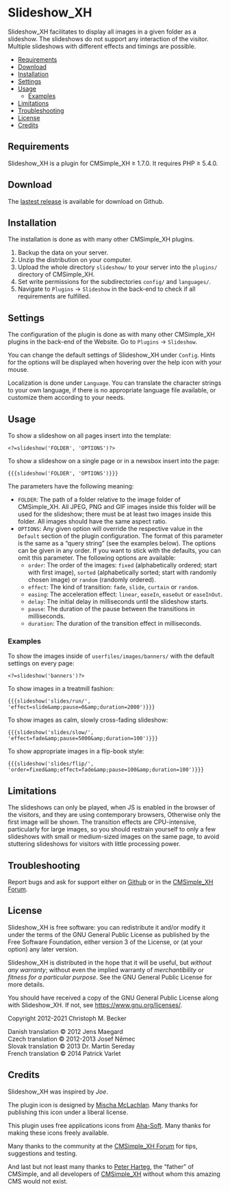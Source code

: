 # Slideshow\_XH

Slideshow\_XH facilitates to display all images
in a given folder as a slideshow.
The slideshows do not support any interaction of the visitor.
Multiple slideshows with different effects and timings are possible.

- [Requirements](#requirements)
- [Download](#download)
- [Installation](#installation)
- [Settings](#settings)
- [Usage](#usage)
  - [Examples](#examples)
- [Limitations](#limitations)
- [Troubleshooting](#troubleshooting)
- [License](#license)
- [Credits](#credits)

## Requirements

Slideshow\_XH is a plugin for CMSimple\_XH ≥ 1.7.0.
It requires PHP ≥ 5.4.0.

## Download

The [lastest release](https://github.com/cmb69/slideshow_xh/releases/latest)
is available for download on Github.

## Installation

The installation is done as with many other CMSimple\_XH plugins.

1. Backup the data on your server.
1. Unzip the distribution on your computer.
1. Upload the whole directory `slideshow/` to your server
   into the `plugins/` directory of CMSimple\_XH.
1. Set write permissions for the subdirectories
   `config/` and `languages/`.
1. Navigate to `Plugins` → `Slideshow` in the back-end
   to check if all requirements are fulfilled.

## Settings

The configuration of the plugin is done as with many other CMSimple\_XH
plugins in the back-end of the Website.
Go to `Plugins` → `Slideshow`.

You can change the default settings of Slideshow\_XH under `Config`.
Hints for the options will be displayed
when hovering over the help icon with your mouse.

Localization is done under `Language`.
You can translate the character strings to your own language,
if there is no appropriate language file available,
or customize them according to your needs.

## Usage

To show a slideshow on all pages insert into the template:

    <?=slideshow('FOLDER', 'OPTIONS')?>

To show a slideshow on a single page or in a newsbox insert into the page:

    {{{slideshow('FOLDER', 'OPTIONS')}}}

The parameters have the following meaning:

- `FOLDER`:
  The path of a folder relative to the image folder of CMSimple_XH.
  All JPEG, PNG and GIF images inside this folder
  will be used for the slideshow;
  there must be at least two images inside this folder.
  All images should have the same aspect ratio.
- `OPTIONS`:
  Any given option will override the respective value
  in the `Default` section of the plugin configuration.
  The format of this parameter is the same as a “query string”
  (see the examples below).
  The options can be given in any order.
  If you want to stick with the defaults,
  you can omit this parameter.
  The following options are available:
  - `order`:
    The order of the images:
    `fixed` (alphabetically ordered; start with first image),
    `sorted` (alphabetically sorted; start with randomly chosen image)
    or `random` (randomly ordered).
  - `effect`:
    The kind of transition: `fade`, `slide`, `curtain` or `random`.
  - `easing`:
    The acceleration effect: `linear`, `easeIn`, `easeOut` or `easeInOut`.
  - `delay`:
    The initial delay in milliseconds until the slideshow starts.
  - `pause`:
    The duration of the pause between the transitions in milliseconds.
  - `duration`:
    The duration of the transition effect in milliseconds.

### Examples

To show the images inside of `userfiles/images/banners/`
with the default settings on every page:

    <?=slideshow('banners')?>

To show images in a treatmill fashion:

    {{{slideshow('slides/run/', 'effect=slide&amp;pause=0&amp;duration=2000')}}}

To show images as calm, slowly cross-fading slideshow:

    {{{slideshow('slides/slow/', 'effect=fade&amp;pause=5000&amp;duration=100')}}}

To show appropriate images in a flip-book style:

    {{{slideshow('slides/flip/', 'order=fixed&amp;effect=fade&amp;pause=100&amp;duration=100')}}}

## Limitations

The slideshows can only be played,
when JS is enabled in the browser of the visitors,
and they are using contemporary browsers,
Otherwise only the first image will be shown.
The transition effects are CPU-intensive,
particularly for large images,
so you should restrain yourself to only a few slideshows
with small or medium-sized images on the same page,
to avoid stuttering slideshows for visitors with little processing power.

## Troubleshooting

Report bugs and ask for support either on
[Github](https://github.com/cmb69/slideshow_xh/issues)
or in the [CMSimple\_XH Forum](https://cmsimpleforum.com/).

## License

Slideshow\_XH is free software: you can redistribute it and/or modify
it under the terms of the GNU General Public License as published by
the Free Software Foundation, either version 3 of the License, or
(at your option) any later version.

Slideshow\_XH is distributed in the hope that it will be useful,
but *without any warranty*; without even the implied warranty of
*merchantibility* or *fitness for a particular purpose*. See the
GNU General Public License for more details.

You should have received a copy of the GNU General Public License
along with Slideshow\_XH.  If not, see <https://www.gnu.org/licenses/>.

Copyright 2012-2021 Christoph M. Becker

Danish translation © 2012 Jens Maegard  
Czech translation © 2012-2013 Josef Němec  
Slovak translation © 2013 Dr. Martin Sereday  
French translation © 2014 Patrick Varlet

## Credits

Slideshow\_XH was inspired by *Joe*.

The plugin icon is designed by [Mischa McLachlan](https://twitter.com/Zyote).
Many thanks for publishing this icon under a liberal license.

This plugin uses free applications icons from
[Aha-Soft](http://www.aha-soft.com/).
Many thanks for making these icons freely available.

Many thanks to the community at the 
[CMSimple\_XH Forum](https://www.cmsimpleforum.com/)
for tips, suggestions and testing.

And last but not least many thanks to
[Peter Harteg](https://www.harteg.dk/), the “father” of CMSimple,
and all developers of [CMSimple\_XH](https://www.cmsimple-xh.org/)
without whom this amazing CMS would not exist.

